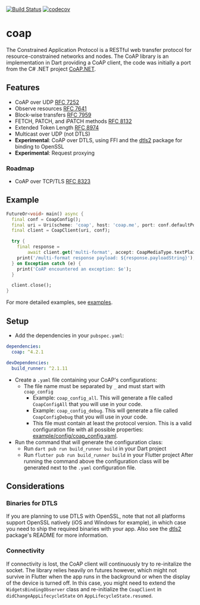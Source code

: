 [![Build Status](https://github.com/shamblett/coap/actions/workflows/ci.yml/badge.svg)](https://github.com/shamblett/coap/actions/workflows/ci.yml)
[![codecov](https://codecov.io/gh/shamblett/coap/branch/main/graph/badge.svg)](https://codecov.io/gh/shamblett/coap)

# coap
The Constrained Application Protocol is a RESTful web transfer protocol for resource-constrained networks and nodes.
The CoAP library is an implementation in Dart providing a CoAP client, the code was initially a port from the C# .NET project [CoAP.NET](https://github.com/smeshlink/CoAP.NET).

## Features
* CoAP over UDP [RFC 7252](https://tools.ietf.org/html/rfc7252)
* Observe resources [RFC 7641](https://tools.ietf.org/html/rfc7641)
* Block-wise transfers [RFC 7959](https://tools.ietf.org/html/rfc7959)
* FETCH, PATCH, and iPATCH methods [RFC 8132](https://www.rfc-editor.org/rfc/rfc8132.html)
* Extended Token Length [RFC 8974](https://tools.ietf.org/html/rfc8974)
* Multicast over UDP (not DTLS)
* **Experimental**: CoAP over DTLS, using FFI and the [dtls2](https://pub.dev/packages/dtls2) package for binding to OpenSSL
* **Experimental**: Request proxying

### Roadmap
* CoAP over TCP/TLS [RFC 8323](https://tools.ietf.org/html/rfc8323)

## Example

```dart
FutureOr<void> main() async {
  final conf = CoapConfig();
  final uri = Uri(scheme: 'coap', host: 'coap.me', port: conf.defaultPort);
  final client = CoapClient(uri, conf);

  try {
    final response =
        await client.get('multi-format', accept: CoapMediaType.textPlain);
    print('/multi-format response payload: ${response.payloadString}');
  } on Exception catch (e) {
    print('CoAP encountered an exception: $e');
  }

  client.close();
}
```

For more detailed examples, see [examples](./example/).

## Setup
* Add the dependencies in your `pubspec.yaml`:
```yaml
dependencies:
  coap: ^4.2.1

devDependencies:
  build_runner: ^2.1.11
```
* Create a `.yaml` file containing your CoAP's configurations:
  * The file name must be separated by `_` and must start with `coap_config`
    * Example: `coap_config_all`. This will generate a file called `CoapConfigAll` that you will use in your code.
    * Example: `coap_config_debug`. This will generate a file called `CoapConfigDebug` that you will use in your code.
    * This file must contain at least the protocol version.
      This is a valid configuration file with all possible properties: [example/config/coap_config.yaml](./example/config/coap_config.yaml).
* Run the command that will generate the configuration class:
  * Run `dart pub run build_runner build` in your Dart project
  * Run `flutter pub run build_runner build` in your Flutter project
    After running the command above the configuration class will be generated next to the `.yaml` configuration file.

## Considerations

### Binaries for DTLS

If you are planning to use DTLS with OpenSSL, note that not all platforms
support OpenSSL natively (iOS and Windows for example), in which case you need
to ship the required binaries with your app.
Also see the [dtls2](https://pub.dev/packages/dtls2) package's README for
more information.

### Connectivity

If connectivity is lost, the CoAP client will continuously try to re-initalize the socket. The library relies heavily on futures however, which might not survive in Flutter when the app runs in the background or when the display of the device is turned off. In this case, you might need to extend the `WidgetsBindingObserver` class and re-initialize the `CoapClient` in `didChangeAppLifecycleState` on `AppLifecycleState.resumed`.
